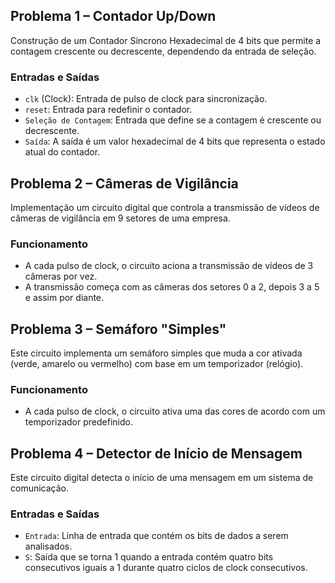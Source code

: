 ## Problema 1 – Contador Up/Down

Construção de um Contador Síncrono Hexadecimal de 4 bits que permite a contagem crescente ou decrescente, dependendo da entrada de seleção.

### Entradas e Saídas

- `clk` (Clock): Entrada de pulso de clock para sincronização.
- `reset`: Entrada para redefinir o contador.
- `Seleção de Contagem`: Entrada que define se a contagem é crescente ou decrescente.
- `Saída`: A saída é um valor hexadecimal de 4 bits que representa o estado atual do contador.

## Problema 2 – Câmeras de Vigilância

Implementação um circuito digital que controla a transmissão de vídeos de câmeras de vigilância em 9 setores de uma empresa.

### Funcionamento

- A cada pulso de clock, o circuito aciona a transmissão de vídeos de 3 câmeras por vez.
- A transmissão começa com as câmeras dos setores 0 a 2, depois 3 a 5 e assim por diante.

## Problema 3 – Semáforo "Simples"

Este circuito implementa um semáforo simples que muda a cor ativada (verde, amarelo ou vermelho) com base em um temporizador (relógio).

### Funcionamento

- A cada pulso de clock, o circuito ativa uma das cores de acordo com um temporizador predefinido.

## Problema 4 – Detector de Início de Mensagem

Este circuito digital detecta o início de uma mensagem em um sistema de comunicação.

### Entradas e Saídas

- `Entrada`: Linha de entrada que contém os bits de dados a serem analisados.
- `S`: Saída que se torna 1 quando a entrada contém quatro bits consecutivos iguais a 1 durante quatro ciclos de clock consecutivos.
